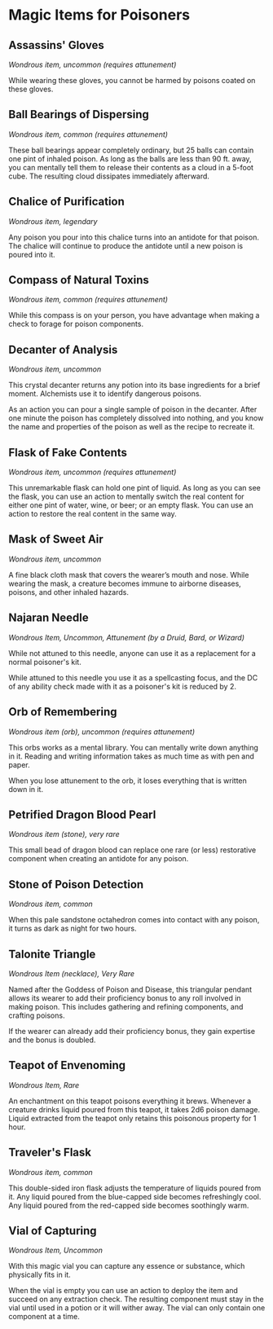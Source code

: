 # Magic Items for Poisoners

## Assassins' Gloves
_Wondrous item, uncommon (requires attunement)_

While wearing these gloves, you cannot be harmed by poisons coated on these gloves.

## Ball Bearings of Dispersing
_Wondrous item, common (requires attunement)_

These ball bearings appear completely ordinary, but 25 balls can contain one pint of inhaled poison. As long as the balls are less than 90 ft. away, you can mentally tell them to release their contents as a cloud in a 5-foot cube. The resulting
cloud dissipates immediately afterward.

## Chalice of Purification
_Wondrous item, legendary_

Any poison you pour into this chalice turns into an antidote for that poison. The chalice will continue to produce the antidote until a new poison is poured into it.

## Compass of Natural Toxins
_Wondrous item, common (requires attunement)_

While this compass is on your person, you have advantage when making a check to forage for poison components.

## Decanter of Analysis
_Wondrous item, uncommon_

This crystal decanter returns any potion into its base ingredients for a brief moment. Alchemists use it to identify dangerous poisons.

As an action you can pour a single sample of poison in the decanter. After one minute the poison has completely dissolved into nothing, and you know the name and properties of the poison as well as the recipe to recreate it.

## Flask of Fake Contents
_Wondrous item, uncommon (requires attunement)_

This unremarkable flask can hold one pint of liquid. As long as you can see the flask, you can use an action to mentally switch the real content for either one pint of water, wine, or beer; or an empty flask. You can use an action to restore the real content in the same way.

## Mask of Sweet Air
_Wondrous item, uncommon_

A fine black cloth mask that covers the wearer’s mouth and nose. While wearing the mask, a creature becomes immune to airborne diseases, poisons, and other inhaled hazards.

## Najaran Needle
_Wondrous Item, Uncommon, Attunement (by a Druid, Bard, or Wizard)_

While not attuned to this needle, anyone can use it as a replacement for a normal poisoner's kit.

While attuned to this needle you use it as a spellcasting focus, and the DC of any ability check made with it as a poisoner's kit is reduced by 2.

## Orb of Remembering
_Wondrous item (orb), uncommon (requires attunement)_

This orbs works as a mental library. You can mentally write down anything in it. Reading and writing information takes as much time as with pen and paper.

When you lose attunement to the orb, it loses everything that is written down in it.

## Petrified Dragon Blood Pearl
_Wondrous item (stone), very rare_

This small bead of dragon blood can replace one rare (or less) restorative component when creating an antidote for any poison.

## Stone of Poison Detection
_Wondrous item, common_

When this pale sandstone octahedron comes into contact with any poison, it turns as dark as night for two hours.

## Talonite Triangle
_Wondrous Item (necklace), Very Rare_

Named after the Goddess of Poison and Disease, this triangular pendant allows its wearer to add their proficiency bonus to any roll involved in making poison. This includes gathering and refining components, and crafting poisons.

If the wearer can already add their proficiency bonus, they gain expertise and the bonus is doubled.

## Teapot of Envenoming
_Wondrous Item, Rare_

An enchantment on this teapot poisons everything it brews. Whenever a creature drinks liquid poured from this teapot, it takes 2d6 poison damage. Liquid extracted from the teapot only retains this poisonous property for 1 hour.

## Traveler's Flask
_Wondrous item, common_

This double-sided iron flask adjusts the temperature of liquids poured from it. Any liquid poured from the blue-capped side becomes refreshingly cool. Any liquid poured from the red-capped side becomes soothingly warm.

## Vial of Capturing
_Wondrous Item, Uncommon_

With this magic vial you can capture any essence or substance, which physically fits in it.

When the vial is empty you can use an action to deploy the item and succeed on any extraction check. The resulting component must stay in the vial until used in a potion or it will wither away. The vial can only contain one component at a time.

